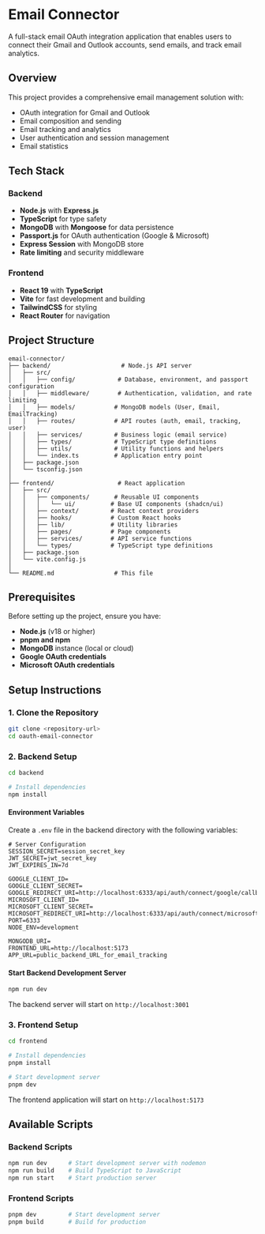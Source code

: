 # Email Connector

A full-stack email OAuth integration application that enables users to connect their Gmail and Outlook accounts, send emails, and track email analytics.

## Overview

This project provides a comprehensive email management solution with:
- OAuth integration for Gmail and Outlook
- Email composition and sending
- Email tracking and analytics
- User authentication and session management
- Email statistics

## Tech Stack

### Backend
- **Node.js** with **Express.js**
- **TypeScript** for type safety
- **MongoDB** with **Mongoose** for data persistence
- **Passport.js** for OAuth authentication (Google & Microsoft)
- **Express Session** with MongoDB store
- **Rate limiting** and security middleware

### Frontend
- **React 19** with **TypeScript**
- **Vite** for fast development and building
- **TailwindCSS** for styling
- **React Router** for navigation

## Project Structure

```
email-connector/
├── backend/                    # Node.js API server
│   ├── src/
│   │   ├── config/            # Database, environment, and passport configuration
│   │   ├── middleware/        # Authentication, validation, and rate limiting
│   │   ├── models/           # MongoDB models (User, Email, EmailTracking)
│   │   ├── routes/           # API routes (auth, email, tracking, user)
│   │   ├── services/         # Business logic (email service)
│   │   ├── types/            # TypeScript type definitions
│   │   ├── utils/            # Utility functions and helpers
│   │   └── index.ts          # Application entry point
│   ├── package.json
│   └── tsconfig.json
│
├── frontend/                  # React application
│   ├── src/
│   │   ├── components/       # Reusable UI components
│   │   │   └── ui/          # Base UI components (shadcn/ui)
│   │   ├── context/         # React context providers
│   │   ├── hooks/           # Custom React hooks
│   │   ├── lib/             # Utility libraries
│   │   ├── pages/           # Page components
│   │   ├── services/        # API service functions
│   │   └── types/           # TypeScript type definitions
│   ├── package.json
│   └── vite.config.js
│
└── README.md                 # This file
```

## Prerequisites

Before setting up the project, ensure you have:

- **Node.js** (v18 or higher)
- **pnpm and npm**
- **MongoDB** instance (local or cloud)
- **Google OAuth credentials**
- **Microsoft OAuth credentials**

## Setup Instructions

### 1. Clone the Repository

```bash
git clone <repository-url>
cd oauth-email-connector
```

### 2. Backend Setup

```bash
cd backend

# Install dependencies
npm install
```

#### Environment Variables

Create a `.env` file in the backend directory with the following variables:

```env
# Server Configuration
SESSION_SECRET=session_secret_key
JWT_SECRET=jwt_secret_key
JWT_EXPIRES_IN=7d

GOOGLE_CLIENT_ID=
GOOGLE_CLIENT_SECRET=
GOOGLE_REDIRECT_URI=http://localhost:6333/api/auth/connect/google/callback
MICROSOFT_CLIENT_ID=
MICROSOFT_CLIENT_SECRET=
MICROSOFT_REDIRECT_URI=http://localhost:6333/api/auth/connect/microsoft/callback
PORT=6333
NODE_ENV=development

MONGODB_URI=
FRONTEND_URL=http://localhost:5173
APP_URL=public_backend_URL_for_email_tracking
```

#### Start Backend Development Server

```bash
npm run dev
```

The backend server will start on `http://localhost:3001`

### 3. Frontend Setup

```bash
cd frontend

# Install dependencies
pnpm install

# Start development server
pnpm dev
```

The frontend application will start on `http://localhost:5173`

## Available Scripts

### Backend Scripts

```bash
npm run dev      # Start development server with nodemon
npm run build    # Build TypeScript to JavaScript
npm run start    # Start production server
```

### Frontend Scripts

```bash
pnpm dev         # Start development server
pnpm build       # Build for production
```
